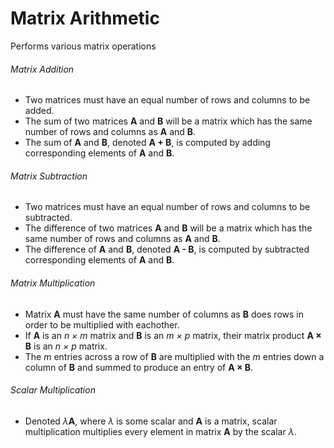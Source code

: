# Matrix Arithmetic
Performs various matrix operations

###### Matrix Addition
- Two matrices must have an equal number of rows and columns to be added.
- The sum of two matrices **A** and **B** will be a matrix which has the same number of rows and columns as **A** and **B**.
- The sum of **A** and **B**, denoted **A + B**, is computed by adding corresponding elements of **A** and **B**.

###### Matrix Subtraction
- Two matrices must have an equal number of rows and columns to be subtracted.
- The difference of two matrices **A** and **B** will be a matrix which has the same number of rows and columns as **A** and **B**.
- The difference of **A** and **B**, denoted **A - B**, is computed by subtracted corresponding elements of **A** and **B**.

###### Matrix Multiplication
- Matrix **A** must have the same number of columns as **B** does rows in order to be multiplied with eachother.
- If **A** is an *n × m* matrix and **B** is an *m × p* matrix, their matrix product **A × B** is an *n × p* matrix.
- The *m* entries across a row of **B** are multiplied with the *m* entries down a column of **B** and summed to produce an entry of **A × B**.

###### Scalar Multiplication
 - Denoted *λ***A**, where *λ* is some scalar and **A** is a matrix, scalar multiplication multiplies every element in matrix **A** by the scalar *λ*.
